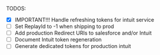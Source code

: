 
TODOS:
- [x] IMPORTANT!!! Handle refreshing tokens for intuit service
- [ ] Set ReplayId to -1 when shipping to prod
- [ ]  Add production Redirect URIs to salesforce and/or Intuit
- [ ] Document Intuit token regeneration
- [ ] Generate dedicated tokens for production intuit